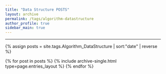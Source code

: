 ```yaml
---
title: "Data Structure POSTS"
layout: archive
permalink: /tags/algorithm-datastructure
author_profile: true
sidebar_main: true
---
```


---

{% assign posts = site.tags.Algorithm_DataStructure | sort:"date" | reverse  %}

{% for post in posts %}
  {% include archive-single.html type=page.entries_layout %}
{% endfor %}
